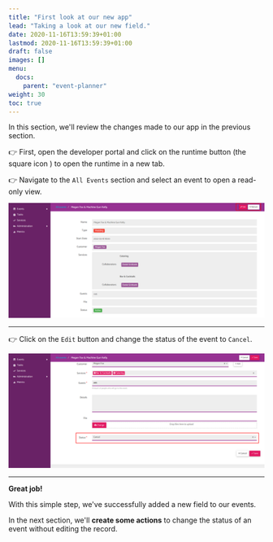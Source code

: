 ```yaml
---
title: "First look at our new app"
lead: "Taking a look at our new field."
date: 2020-11-16T13:59:39+01:00
lastmod: 2020-11-16T13:59:39+01:00
draft: false
images: []
menu:
  docs:
    parent: "event-planner"
weight: 30
toc: true
---
```


In this section, we'll review the changes made to our app in the previous section.

👉 First, open the developer portal and click on the runtime button (the square icon ) to open the runtime in a new tab. 

👉 Navigate to the `All Events` section and select an event to open a read-only view. 

![Alt Text](/images/vendor/event-planner/firstlook/ww_event_planner_readonly_no_delete.png)

--- 

👉 Click on the `Edit` button and change the status of the event to `Cancel`.

![Alt Text](/images/vendor/event-planner/firstlook/ww_event_planner_status_field.png)

---

**Great job!** 

With this simple step, we've successfully added a new field to our events. 

In the next section, we'll **create some actions** to change the status of an event without editing the record.
